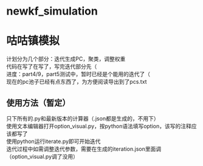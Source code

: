 # newkf_simulation
# 咕咕镇模拟

计划分为几个部分：迭代生成PC，聚类，调整权重  
代码在写了在写了，写完迭代部分先（  
进度：part4/9，part5测试中，暂时已经是个能用的迭代了（  
现在的pc池子已经有点东西了，为方便阅读导出到了pcs\.txt  

## 使用方法（暂定）
只下所有的\.py和最新版本的计算器（\.json都是生成的，不用下）  
使用文本编辑器打开option_visual.py，按python语法填写option，该写的注释应该都写了  
使用python运行iterate.py即可开始迭代  
迭代过程中如需调整迭代参数，需要在生成的iteration.json里面调（option_visual.py调了没用）  
